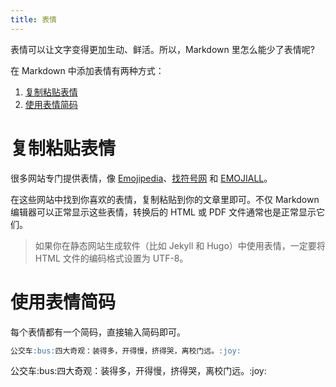 ```yaml
---
title: 表情
---
```


表情可以让文字变得更加生动、鲜活。所以，Markdown 里怎么能少了表情呢?

在 Markdown 中添加表情有两种方式：

1. [复制粘贴表情](#复制粘贴表情)
2. [使用表情简码](#使用表情简码)

# 复制粘贴表情

很多网站专门提供表情，像 [Emojipedia][]、[找符号网][] 和 [EMOJIALL][]。

在这些网站中找到你喜欢的表情，复制粘贴到你的文章里即可。不仅 Markdown 编辑器可以正常显示这些表情，转换后的 HTML 或 PDF 文件通常也是正常显示它们。

> 如果你在静态网站生成软件（比如 Jekyll 和 Hugo）中使用表情，一定要将 HTML 文件的编码格式设置为 UTF-8。

[Emojipedia]: https://emojipedia.org/ "Emojipedia网站"
[找符号网]: https://www.zfuhao.com/ "找符号网"
[EMOJIALL]: https://www.emojiall.com/zh-hans "EmojiAll中文网站"

# 使用表情简码

每个表情都有一个简码，直接输入简码即可。

```markdown
公交车:bus:四大奇观：装得多，开得慢，挤得哭，离校门远。:joy:
```

<div class='exmp'>
  <div class='exmp-container'>
    <p>公交车:bus:四大奇观：装得多，开得慢，挤得哭，离校门远。:joy:</p>
  </div>
</div>

